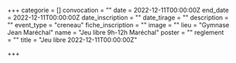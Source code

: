  +++
categorie = []
convocation = ""
date = 2022-12-11T00:00:00Z
end_date = 2022-12-11T00:00:00Z
date_inscription = ""
date_tirage = ""
description = ""
event_type = "creneau"
fiche_inscription = ""
image = ""
lieu = "Gymnase Jean Maréchal"
name = "Jeu libre 9h-12h Maréchal"
poster = ""
reglement = ""
title = "Jeu libre 2022-12-11T00:00:00Z"

+++